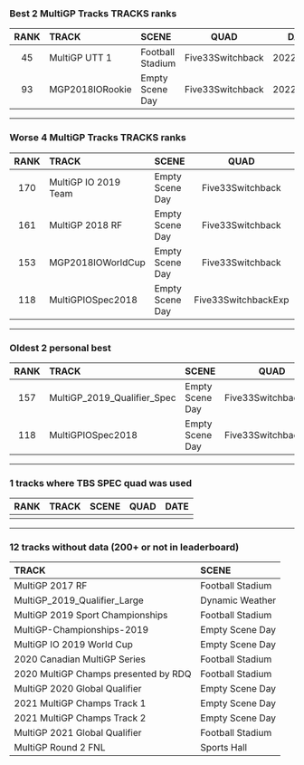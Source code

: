 ### Best 2 MultiGP Tracks TRACKS ranks
|RANK|TRACK|SCENE|QUAD|DATE|
|:---:|:---|:---|:---:|:---:|
|45|MultiGP UTT 1|Football Stadium|Five33Switchback|2022/02/16|
|93|MGP2018IORookie|Empty Scene Day|Five33Switchback|2022/02/10|
---
### Worse 4 MultiGP Tracks TRACKS ranks
|RANK|TRACK|SCENE|QUAD|DATE|
|:---:|:---|:---|:---:|:---:|
|170|MultiGP IO 2019 Team|Empty Scene Day|Five33Switchback|2021/11/20|
|161|MultiGP 2018 RF|Empty Scene Day|Five33Switchback|2021/11/20|
|153|MGP2018IOWorldCup|Empty Scene Day|Five33Switchback|2022/01/08|
|118|MultiGPIOSpec2018|Empty Scene Day|Five33SwitchbackExp|2021/10/20|
---
### Oldest 2 personal best
|RANK|TRACK|SCENE|QUAD|DATE|
|:---:|:---|:---|:---:|:---:|
|157|MultiGP_2019_Qualifier_Spec|Empty Scene Day|Five33SwitchbackExp|2021/10/20|
|118|MultiGPIOSpec2018|Empty Scene Day|Five33SwitchbackExp|2021/10/20|
---
### 1 tracks where TBS SPEC quad was used
|RANK|TRACK|SCENE|QUAD|DATE|
|:---:|:---|:---|:---:|:---:|
||||||
---
### 12 tracks without data (200+ or not in leaderboard)
|TRACK|SCENE|
|:---|:---|
|MultiGP 2017 RF|Football Stadium|
|MultiGP_2019_Qualifier_Large|Dynamic Weather|
|MultiGP 2019 Sport Championships|Football Stadium|
|MultiGP-Championships-2019|Empty Scene Day|
|MultiGP IO 2019 World Cup|Empty Scene Day|
|2020 Canadian MultiGP Series|Football Stadium|
|2020 MultiGP Champs presented by RDQ|Football Stadium|
|MultiGP 2020 Global Qualifier|Empty Scene Day|
|2021 MultiGP Champs Track 1|Empty Scene Day|
|2021 MultiGP Champs Track 2|Empty Scene Day|
|MultiGP 2021 Global Qualifier|Football Stadium|
|MultiGP Round 2 FNL|Sports Hall|
